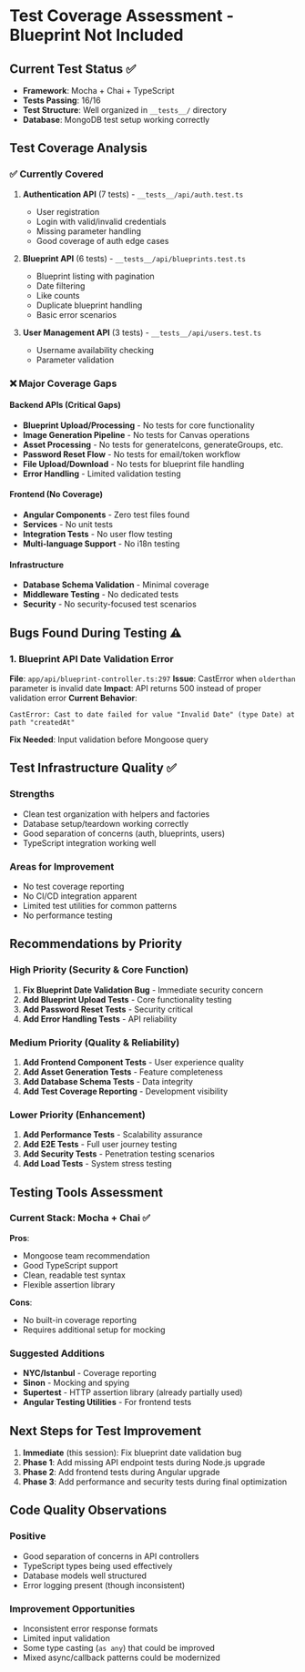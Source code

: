 # Test Coverage Assessment - Blueprint Not Included

## Current Test Status ✅
- **Framework**: Mocha + Chai + TypeScript
- **Tests Passing**: 16/16 
- **Test Structure**: Well organized in `__tests__/` directory
- **Database**: MongoDB test setup working correctly

## Test Coverage Analysis

### ✅ Currently Covered
1. **Authentication API** (7 tests) - `__tests__/api/auth.test.ts`
   - User registration
   - Login with valid/invalid credentials
   - Missing parameter handling
   - Good coverage of auth edge cases

2. **Blueprint API** (6 tests) - `__tests__/api/blueprints.test.ts`
   - Blueprint listing with pagination
   - Date filtering
   - Like counts
   - Duplicate blueprint handling
   - Basic error scenarios

3. **User Management API** (3 tests) - `__tests__/api/users.test.ts`
   - Username availability checking
   - Parameter validation

### ❌ Major Coverage Gaps

#### Backend APIs (Critical Gaps)
- **Blueprint Upload/Processing** - No tests for core functionality
- **Image Generation Pipeline** - No tests for Canvas operations
- **Asset Processing** - No tests for generateIcons, generateGroups, etc.
- **Password Reset Flow** - No tests for email/token workflow
- **File Upload/Download** - No tests for blueprint file handling
- **Error Handling** - Limited validation testing

#### Frontend (No Coverage)
- **Angular Components** - Zero test files found
- **Services** - No unit tests
- **Integration Tests** - No user flow testing
- **Multi-language Support** - No i18n testing

#### Infrastructure
- **Database Schema Validation** - Minimal coverage
- **Middleware Testing** - No dedicated tests
- **Security** - No security-focused test scenarios

## Bugs Found During Testing ⚠️

### 1. Blueprint API Date Validation Error
**File**: `app/api/blueprint-controller.ts:297`
**Issue**: CastError when `olderthan` parameter is invalid date
**Impact**: API returns 500 instead of proper validation error
**Current Behavior**: 
```
CastError: Cast to date failed for value "Invalid Date" (type Date) at path "createdAt"
```
**Fix Needed**: Input validation before Mongoose query

## Test Infrastructure Quality ✅

### Strengths
- Clean test organization with helpers and factories
- Database setup/teardown working correctly
- Good separation of concerns (auth, blueprints, users)
- TypeScript integration working well

### Areas for Improvement
- No test coverage reporting
- No CI/CD integration apparent
- Limited test utilities for common patterns
- No performance testing

## Recommendations by Priority

### High Priority (Security & Core Function)
1. **Fix Blueprint Date Validation Bug** - Immediate security concern
2. **Add Blueprint Upload Tests** - Core functionality testing
3. **Add Password Reset Tests** - Security critical
4. **Add Error Handling Tests** - API reliability

### Medium Priority (Quality & Reliability)  
1. **Add Frontend Component Tests** - User experience quality
2. **Add Asset Generation Tests** - Feature completeness
3. **Add Database Schema Tests** - Data integrity
4. **Add Test Coverage Reporting** - Development visibility

### Lower Priority (Enhancement)
1. **Add Performance Tests** - Scalability assurance
2. **Add E2E Tests** - Full user journey testing
3. **Add Security Tests** - Penetration testing scenarios
4. **Add Load Tests** - System stress testing

## Testing Tools Assessment

### Current Stack: Mocha + Chai ✅
**Pros**: 
- Mongoose team recommendation
- Good TypeScript support
- Clean, readable test syntax
- Flexible assertion library

**Cons**:
- No built-in coverage reporting
- Requires additional setup for mocking

### Suggested Additions
- **NYC/Istanbul** - Coverage reporting
- **Sinon** - Mocking and spying
- **Supertest** - HTTP assertion library (already partially used)
- **Angular Testing Utilities** - For frontend tests

## Next Steps for Test Improvement

1. **Immediate** (this session): Fix blueprint date validation bug
2. **Phase 1**: Add missing API endpoint tests during Node.js upgrade
3. **Phase 2**: Add frontend tests during Angular upgrade
4. **Phase 3**: Add performance and security tests during final optimization

## Code Quality Observations

### Positive
- Good separation of concerns in API controllers
- TypeScript types being used effectively
- Database models well structured
- Error logging present (though inconsistent)

### Improvement Opportunities  
- Inconsistent error response formats
- Limited input validation
- Some type casting (`as any`) that could be improved
- Mixed async/callback patterns could be modernized